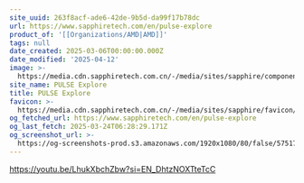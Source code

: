 ```yaml
---
site_uuid: 263f8acf-ade6-42de-9b5d-da99f17b78dc
url: https://www.sapphiretech.com/en/pulse-explore
product_of: '[[Organizations/AMD|AMD]]'
tags: null
date_created: 2025-03-06T00:00:00.000Z
date_modified: '2025-04-12'
image: >-
  https://media.cdn.sapphiretech.com.cn/-/media/sites/sapphire/components/header/logo.ashx?v=0f75b9c3095e49468ff23770d1629b0d
site_name: PULSE Explore
title: PULSE Explore
favicon: >-
  https://media.cdn.sapphiretech.com.cn/-/media/sites/sapphire/favicon/favicon.ashx?v=7986677416d744e5b0584e5583dc90ff
og_fetched_url: https://www.sapphiretech.com/en/pulse-explore
og_last_fetch: 2025-03-24T06:28:29.171Z
og_screenshot_url: >-
  https://og-screenshots-prod.s3.amazonaws.com/1920x1080/80/false/57517b704e42dfe99fa28f942fa2ec83926b1d6c17f3a52f2b85c8c9a2575a3e.jpeg
---
```































https://youtu.be/LhukXbchZbw?si=EN_DhtzNOXTteTcC